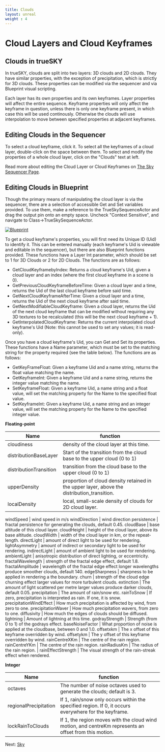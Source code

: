```yaml
---
title: Clouds
layout: unreal
weight : 4
---
```


Cloud Layers and Cloud Keyframes
========


Clouds in trueSKY
-------------------------------

In trueSKY, clouds are split into two layers: 3D clouds and 2D clouds. They have similar properties, with the exception of precipitation, which is strictly for 3D clouds. These properties can be modified via the sequencer and via Blueprint visual scripting.

Each layer has its own properties and its own keyframes. Layer properties will affect the entire sequence. Keyframe properties will only affect the keyframe in question, unless there is only one keyframe present, in which case this will be used continously. Otherwise the clouds will use interpolation to move between specified properties at adjacent keyframes. 


Editing Clouds in the Sequencer
-------------------------------
To select a cloud keyframe, click it. To select all the keyframes of a cloud layer, double-click on the space between them. To select and modify the properties of a whole cloud layer, click on the "Clouds" text at left.

Read more about editing the Cloud Layer or Cloud Keyframes on [The Sky Sequencer Page](http://docs.simul.co/reference/man_8_sequencer.html).


Editing Clouds in Blueprint
-------------------------

Though the primary means of manipulating the cloud layer is via the sequencer, there are a selection of accessible Get and Set variables provided. To use them, make a reference to the TrueSkySequenceActor and drag the output pin onto an empty space. Uncheck "Context Sensitive", and navigate to Class->TrueSkySequenceActor.

<a href="http://docs.simul.co/unrealengine/images/SetGetCloudLayer.png"><img src="http://docs.simul.co/unrealengine/images/SetGetCloudLayer.png" alt="Blueprint"/></a>

To get a cloud keyframe's properties, you will first need its Unique ID (Uid) to identify it. This can be entered manually (each keyframe's Uid is viewable and editable in the sequencer), but there are also Blueprint functions provided. These functions have a Layer Int parameter, which should be set to 1 for 3D Clouds or 2 for 2D Clouds. The functions are as follows:

* GetCloudKeyframebyIndex: Returns a cloud keyframe's Uid, given a cloud layer and an index (where the first cloud keyframe in a scene is 0).
* GetPreviousCloudKeyframeBeforeTime: Given a cloud layer and a time, returns the Uid of the last cloud keyframe before said time.
* GetNextCloudKeyframeAfterTime: Given a cloud layer and a time, returns the Uid of the next cloud keyframe after said time.
* GetNextModifiableCloudKeyframe: Given a cloud layer, returns the Uid of the next cloud keyframe that can be modified without requiring any 3D textures to be recalculated (this will be the next cloud keyframe + 1).
* GetInterpolatedCloudKeyframe: Returns the current interpolated cloud keyframe's Uid (Note: this cannot be used to set any values; it is read-only).


Once you have a cloud keyframe's Uid, you can Get and Set its properties. These functions have a Name parameter, which must be set to the matching string for the property required (see the table below). The functions are as follows:

* GetKeyFrameFloat: Given a keyframe Uid and a name string, returns the float value matching the name.
* GetKeyframeInt: Given a keyframe Uid and a name string, returns the integer value matching the name.
* SetKeyframeFloat: Given a keyframe Uid, a name string and a float value, will set the matching property for the Name to the specified float value.
* SetKeyframeInt: Given a keyframe Uid, a name string and an integer value, will set the matching property for the Name to the specified integer value.


**Floating-point**


Name						| 			function
-------------------------- | -------------------------------------------------------------
cloudiness					|  density of the cloud layer at this time.
distributionBaseLayer		|  Start of the transition from the cloud base to the upper cloud (0 to 1)
distributionTransition		|  transition from the cloud base to the upper cloud (0 to 1)
upperDensity				|  proportion of cloud density retained in the upper layer, above the distribution_transition.
localDensity				|  local, small-scale density of clouds for 2D cloud layer.

windSpeed					| wind speed in m/s
windDirection				| wind direction
persistence					| fractal persistence for generating the clouds, default 0.45.
cloudBase					| base altitude of this cloud layer.
cloudHeight					| height of the cloud layer, above its base altitude.
cloudWidth					| width of the cloud layer in km, or the repeat-length.
directLight					| amount of direct light to be used for rendering.
lightAsymmetry			| amount of indirect or secondary light to be used for rendering.
indirectLight			| amount of ambient light to be used for rendering.
ambientLight			| anisotropic distribution of direct lighting, or eccentricity.
fractalWavelength		| strength of the fractal edge effect, default 1.8.
fractalAmplitude		| wavelength of the fractal edge effect longer wavelengths produce smoother clouds, default 140.
edgeSharpness			| sharpness to be applied in rendering a the boundary.
churn				| strength of the cloud edge churning effect larger values for more turbulent clouds.
extinction			| The amount of light scattered per metre larger values produce darker clouds, default 0.05.
precipitation			| The amount of rain/snow etc.
rainToSnow			| If zero, precipitation is interpreted as rain. If one, it is snow.
precipitationWindEffect		| How much precipitation is affected by wind, from zero to one.
precipitationWaver		| How much precipitation wavers, from zero to one.
diffusivity			| How much the edges of clouds should be diffused.
lightning			| Amount of lightning at this time.
godrayStrength			| Strength (from 0 to 1) of the godrays effect.
baseNoiseFactor			| What proportion of noise is applied at the cloudbase, between 0 and 1.0.
offsetxkm			| The x offset of this keyframe overridden by wind.
offsetykm			| The y offset of this keyframe overridden by wind.
rainCentreXKm			| The centre of the rain region.
rainCentreYKm			| The centre of the rain region.
rainRadiusKm			| The radius of the rain region. 
				| 
rainEffectStrength		| The visual strength of the rain-streak effect when rendered.


**Integer**
	

Name				|			function
----------------------------|----------------------------------------------------------
	octaves			|The number of noise octaves used to generate the clouds; default is 3.
	regionalPrecipitation	|If 1, rain/snow only occurs within the specified region. If 0, it occurs everywhere for the keyframe.
	lockRainToClouds	|If 1, the region moves with the cloud wind motion, and centreKm represents an offset from this motion.
			


Next: <a href="/unrealengine/Sky">Sky</a>